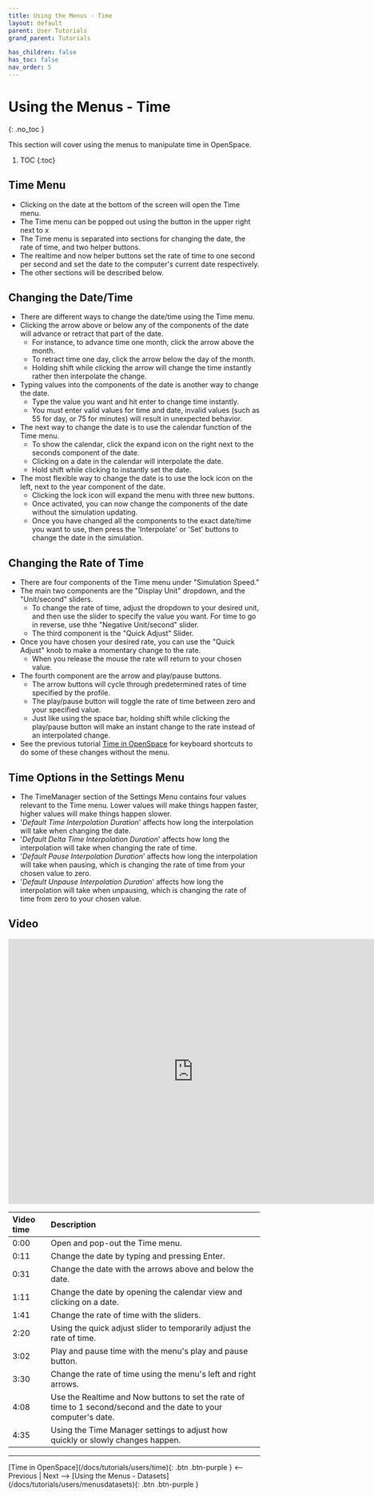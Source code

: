 ```yaml
---
title: Using the Menus - Time
layout: default
parent: User Tutorials
grand_parent: Tutorials

has_children: false
has_toc: false
nav_order: 5
---
```



# Using the Menus - Time
{: .no_toc }

This section will cover using the menus to manipulate time in OpenSpace.

1. TOC
{:toc}

## Time Menu
 - Clicking on the date at the bottom of the screen will open the Time menu.
 - The Time menu can be popped out using the button in the upper right next to x
 - The Time menu is separated into sections for changing the date, the rate of time, and two helper buttons.
 - The realtime and now helper buttons set the rate of time to one second per second and set the date to the computer's current date respectively.
 - The other sections will be described below. 

## Changing the Date/Time
 - There are different ways to change the date/time using the Time menu.
 - Clicking the arrow above or below any of the components of the date will advance or retract that part of the date. 
    - For instance, to advance time one month, click the arrow above the month. 
    - To retract time one day, click the arrow below the day of the month.
    - Holding shift while clicking the arrow will change the time instantly rather then interpolate the change.
 - Typing values into the components of the date is another way to change the date.
    - Type the value you want and hit enter to change time instantly.
    - You must enter valid values for time and date, invalid values (such as 55 for day, or 75 for minutes) will result in unexpected behavior.
 - The next way to change the date is to use the calendar function of the Time menu.
    - To show the calendar, click the expand icon on the right next to the seconds component of the date.
    - Clicking on a date in the calendar will interpolate the date.
    - Hold shift while clicking to instantly set the date.
 - The most flexible way to change the date is to use the lock icon on the left, next to the year component of the date.
    - Clicking the lock icon will expand the menu with three new buttons.
    - Once activated, you can now change the components of the date without the simulation updating.
    - Once you have changed all the components to the exact date/time you want to use, then press the 'Interpolate' or 'Set' buttons to change the date in the simulation.

## Changing the Rate of Time
 - There are four components of the Time menu under "Simulation Speed."
 - The main two components are the "Display Unit" dropdown, and the "Unit/second" sliders.
    - To change the rate of time, adjust the dropdown to your desired unit, and then use the slider to specify the value you want. For time to go in reverse, use thhe "Negative Unit/second" slider.
    - The third component is the "Quick Adjust" Slider. 
 - Once you have chosen your desired rate, you can use the "Quick Adjust" knob to make a momentary change to the rate.
    - When you release the mouse the rate will return to your chosen value.
 - The fourth component are the arrow and play/pause buttons.
    - The arrow buttons will cycle through predetermined rates of time specified by the profile.
    - The play/pause button will toggle the rate of time between zero and your specified value. 
    - Just like using the space bar, holding shift while clicking the play/pause button will make an instant change to the rate instead of an interpolated change.
  - See the previous tutorial [Time in OpenSpace](http://wiki.openspaceproject.com/docs/tutorials/users/time) for keyboard shortcuts to do some of these changes without the menu.

## Time Options in the Settings Menu
 - The TimeManager section of the Settings Menu contains four values relevant to the Time menu. Lower values will make things happen faster, higher values will make things happen slower.
  - '_Default Time Interpolation Duration_' affects how long the interpolation will take when changing the date.
  - '_Default Delta Time Interpolation Duration_' affects how long the interpolation will take when changing the rate of time.
  - '_Default Pause Interpolation Duration_' affects how long the interpolation will take when pausing, which is changing the rate of time from your chosen value to zero.
  - '_Default Unpause Interpolation Duration_' affects how long the interpolation will take when unpausing, which is changing the rate of time from zero to your chosen value.

## Video

<iframe width="740" height="530" src="https://www.youtube.com/embed/z0daNU4OFFA" frameborder="0" allow="autoplay; encrypted-media" allowfullscreen></iframe>

| Video time | Description |
|:-------------|:------------------|
| 0:00 | Open and pop-out the Time menu. |
| 0:11 | Change the date by typing and pressing Enter. |
| 0:31 | Change the date with the arrows above and below the date. |
| 1:11 | Change the date by opening the calendar view and clicking on a date. |
| 1:41 | Change the rate of time with the sliders. |
| 2:20 | Using the quick adjust slider to temporarily adjust the rate of time. |
| 3:02 | Play and pause time with the menu's play and pause button. |
| 3:30 | Change the rate of time using the menu's left and right arrows. |
| 4:08 | Use the Realtime and Now buttons to set the rate of time to 1 second/second and the date to your computer's date. |
| 4:35 | Using the Time Manager settings to adjust how quickly or slowly changes happen. |

---
<span class="v-align-middle">
[Time in OpenSpace](/docs/tutorials/users/time){: .btn .btn-purple }
</span>
<span class="fs-6"><-- Previous |</span>
<span class="fs-6">Next -->  </span>
<span class="v-align-middle">
[Using the Menus - Datasets](/docs/tutorials/users/menusdatasets){: .btn .btn-purple }
</span>


